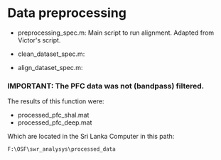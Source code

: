 # Data preprocessing

- preprocessing_spec.m: Main script to run alignment. Adapted from Victor's script.

- clean_dataset_spec.m:

- align_dataset_spec.m:

### IMPORTANT: The PFC data was not (bandpass) filtered.

The results of this function were:

- processed_pfc_shal.mat
- processed_pfc_deep.mat

Which are located in the Sri Lanka Computer in this path: 

```
F:\OSF\swr_analysys\processed_data
```
